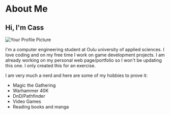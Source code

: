 # About Me

## Hi, I'm Cass

![Your Profile Picture](link-to-your-profile-picture.jpg)

I'm a computer engineering student at Oulu university of applied sciences. I love coding and on my free time I work on game development projects. I am already working on my personal web page/portfolio so I won't be updating this one. I only created this for an exercise.    

I am very much a nerd and here are some of my hobbies to prove it:
* Magic the Gathering
* Warhammer 40K
* DnD/Pathfinder
* Video Games
* Reading books and manga
